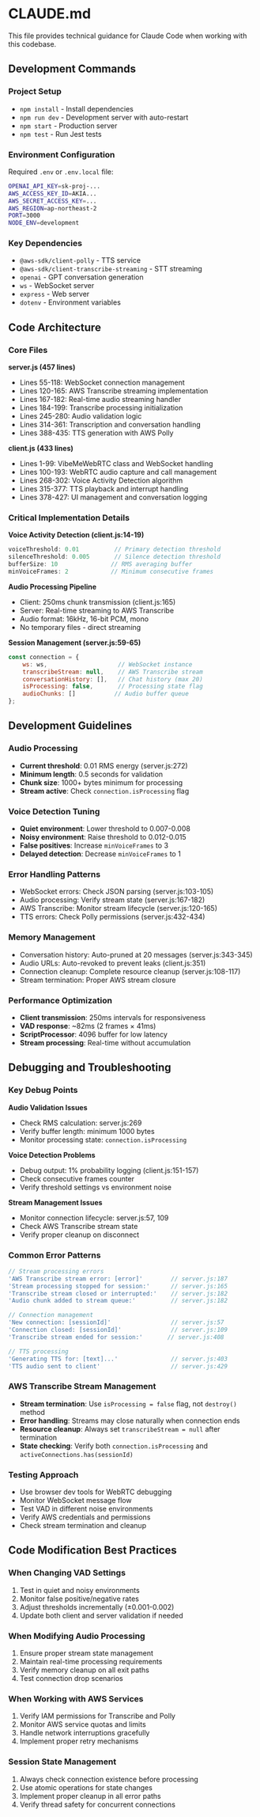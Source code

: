 # CLAUDE.md

This file provides technical guidance for Claude Code when working with this codebase.

## Development Commands

### Project Setup
- `npm install` - Install dependencies
- `npm run dev` - Development server with auto-restart
- `npm start` - Production server
- `npm test` - Run Jest tests

### Environment Configuration
Required `.env` or `.env.local` file:
```bash
OPENAI_API_KEY=sk-proj-...
AWS_ACCESS_KEY_ID=AKIA...
AWS_SECRET_ACCESS_KEY=...
AWS_REGION=ap-northeast-2
PORT=3000
NODE_ENV=development
```

### Key Dependencies
- `@aws-sdk/client-polly` - TTS service
- `@aws-sdk/client-transcribe-streaming` - STT streaming
- `openai` - GPT conversation generation
- `ws` - WebSocket server
- `express` - Web server
- `dotenv` - Environment variables

## Code Architecture

### Core Files
**server.js (457 lines)**
- Lines 55-118: WebSocket connection management
- Lines 120-165: AWS Transcribe streaming implementation
- Lines 167-182: Real-time audio streaming handler
- Lines 184-199: Transcribe processing initialization
- Lines 245-280: Audio validation logic
- Lines 314-361: Transcription and conversation handling
- Lines 388-435: TTS generation with AWS Polly

**client.js (433 lines)**
- Lines 1-99: VibeMeWebRTC class and WebSocket handling
- Lines 100-193: WebRTC audio capture and call management
- Lines 268-302: Voice Activity Detection algorithm
- Lines 315-377: TTS playback and interrupt handling
- Lines 378-427: UI management and conversation logging

### Critical Implementation Details

**Voice Activity Detection (client.js:14-19)**
```javascript
voiceThreshold: 0.01          // Primary detection threshold
silenceThreshold: 0.005       // Silence detection threshold
bufferSize: 10               // RMS averaging buffer
minVoiceFrames: 2            // Minimum consecutive frames
```

**Audio Processing Pipeline**
- Client: 250ms chunk transmission (client.js:165)
- Server: Real-time streaming to AWS Transcribe
- Audio format: 16kHz, 16-bit PCM, mono
- No temporary files - direct streaming

**Session Management (server.js:59-65)**
```javascript
const connection = {
    ws: ws,                    // WebSocket instance
    transcribeStream: null,    // AWS Transcribe stream
    conversationHistory: [],   // Chat history (max 20)
    isProcessing: false,       // Processing state flag
    audioChunks: []           // Audio buffer queue
};
```

## Development Guidelines

### Audio Processing
- **Current threshold**: 0.01 RMS energy (server.js:272)
- **Minimum length**: 0.5 seconds for validation
- **Chunk size**: 1000+ bytes minimum for processing
- **Stream active**: Check `connection.isProcessing` flag

### Voice Detection Tuning
- **Quiet environment**: Lower threshold to 0.007-0.008
- **Noisy environment**: Raise threshold to 0.012-0.015
- **False positives**: Increase `minVoiceFrames` to 3
- **Delayed detection**: Decrease `minVoiceFrames` to 1

### Error Handling Patterns
- WebSocket errors: Check JSON parsing (server.js:103-105)
- Audio processing: Verify stream state (server.js:167-182)
- AWS Transcribe: Monitor stream lifecycle (server.js:120-165)
- TTS errors: Check Polly permissions (server.js:432-434)

### Memory Management
- Conversation history: Auto-pruned at 20 messages (server.js:343-345)
- Audio URLs: Auto-revoked to prevent leaks (client.js:351)
- Connection cleanup: Complete resource cleanup (server.js:108-117)
- Stream termination: Proper AWS stream closure

### Performance Optimization
- **Client transmission**: 250ms intervals for responsiveness
- **VAD response**: ~82ms (2 frames × 41ms)
- **ScriptProcessor**: 4096 buffer for low latency
- **Stream processing**: Real-time without accumulation

## Debugging and Troubleshooting

### Key Debug Points
**Audio Validation Issues**
- Check RMS calculation: server.js:269
- Verify buffer length: minimum 1000 bytes
- Monitor processing state: `connection.isProcessing`

**Voice Detection Problems**
- Debug output: 1% probability logging (client.js:151-157)
- Check consecutive frames counter
- Verify threshold settings vs environment noise

**Stream Management Issues**
- Monitor connection lifecycle: server.js:57, 109
- Check AWS Transcribe stream state
- Verify proper cleanup on disconnect

### Common Error Patterns
```javascript
// Stream processing errors
'AWS Transcribe stream error: [error]'        // server.js:187
'Stream processing stopped for session:'      // server.js:165
'Transcribe stream closed or interrupted:'    // server.js:182
'Audio chunk added to stream queue:'          // server.js:182

// Connection management
'New connection: [sessionId]'                 // server.js:57
'Connection closed: [sessionId]'              // server.js:109
'Transcribe stream ended for session:'       // server.js:408

// TTS processing
'Generating TTS for: [text]...'               // server.js:403
'TTS audio sent to client'                    // server.js:429
```

### AWS Transcribe Stream Management
- **Stream termination**: Use `isProcessing = false` flag, not `destroy()` method
- **Error handling**: Streams may close naturally when connection ends
- **Resource cleanup**: Always set `transcribeStream = null` after termination
- **State checking**: Verify both `connection.isProcessing` and `activeConnections.has(sessionId)`

### Testing Approach
- Use browser dev tools for WebRTC debugging
- Monitor WebSocket message flow
- Test VAD in different noise environments
- Verify AWS credentials and permissions
- Check stream termination and cleanup

## Code Modification Best Practices

### When Changing VAD Settings
1. Test in quiet and noisy environments
2. Monitor false positive/negative rates
3. Adjust thresholds incrementally (±0.001-0.002)
4. Update both client and server validation if needed

### When Modifying Audio Processing
1. Ensure proper stream state management
2. Maintain real-time processing requirements
3. Verify memory cleanup on all exit paths
4. Test connection drop scenarios

### When Working with AWS Services
1. Verify IAM permissions for Transcribe and Polly
2. Monitor AWS service quotas and limits
3. Handle network interruptions gracefully
4. Implement proper retry mechanisms

### Session State Management
1. Always check connection existence before processing
2. Use atomic operations for state changes
3. Implement proper cleanup in all error paths
4. Verify thread safety for concurrent connections